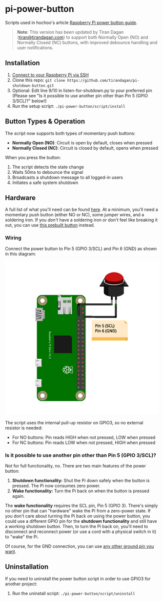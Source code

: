 # pi-power-button

Scripts used in hochoo's article [Raspberry Pi power button guide](https://howchoo.com/g/mwnlytk3zmm/how-to-add-a-power-button-to-your-raspberry-pi).

> **Note**: This version has been updated by Tiran Dagan (tiran@tirandagan.com) to support both Normally Open (NO) and Normally Closed (NC) buttons, with improved debounce handling and user notifications.

## Installation

1. [Connect to your Raspberry Pi via SSH](https://howchoo.com/g/mgi3mdnlnjq/how-to-log-in-to-a-raspberry-pi-via-ssh)
1. Clone this repo: `git clone https://github.com/tirandagan/pi-shutdown-button.git`
1. Optional: Edit line 9/10 in listen-for-shutdown.py to your preferred pin (Please see "Is it possible to use another pin other than Pin 5 (GPIO 3/SCL)?" below!)
1. Run the setup script: `./pi-power-button/script/install`

## Button Types & Operation

The script now supports both types of momentary push buttons:
- **Normally Open (NO)**: Circuit is open by default, closes when pressed
- **Normally Closed (NC)**: Circuit is closed by default, opens when pressed

When you press the button:
1. The script detects the state change
2. Waits 50ms to debounce the signal
3. Broadcasts a shutdown message to all logged-in users
4. Initiates a safe system shutdown

## Hardware

A full list of what you'll need can be found [here](https://howchoo.com/g/mwnlytk3zmm/how-to-add-a-power-button-to-your-raspberry-pi#parts-list). At a minimum, you'll need a momentary push button (either NO or NC), some jumper wires, and a soldering iron. If you _don't_ have a soldering iron or don't feel like breaking it out, you can use [this prebuilt button](https://howchoo.com/shop/product/prebuilt-raspberry-pi-power-button?utm_source=github&utm_medium=referral&utm_campaign=git-repo-readme) instead.

### Wiring

Connect the power button to Pin 5 (GPIO 3/SCL) and Pin 6 (GND) as shown in this diagram:

![Connection Diagram](https://github.com/tirandagan/pi-shutdown-button/blob/master/diagrams/pinout.png)

The script uses the internal pull-up resistor on GPIO3, so no external resistor is needed:
- For NO buttons: Pin reads HIGH when not pressed, LOW when pressed
- For NC buttons: Pin reads LOW when not pressed, HIGH when pressed

### Is it possible to use another pin other than Pin 5 (GPIO 3/SCL)?

Not for full functionality, no. There are two main features of the power button:

1. **Shutdown functionality:** Shut the Pi down safely when the button is pressed. The Pi now consumes zero power.
2. **Wake functionality:** Turn the Pi back on when the button is pressed again.

The **wake functionality** requires the SCL pin, Pin 5 (GPIO 3). There's simply no other pin that can "hardware" wake the Pi from a zero-power state. If you don't care about turning the Pi back _on_ using the power button, you could use a different GPIO pin for the **shutdown functionality** and still have a working shutdown button. Then, to turn the Pi back on, you'll need to disconnect and reconnect power (or use a cord with a physical switch in it) to "wake" the Pi.

Of course, for the GND connection, you can use [any other ground pin you want](https://pinout.xyz/).

## Uninstallation

If you need to uninstall the power button script in order to use GPIO3 for another project:

1. Run the uninstall script: `./pi-power-button/script/uninstall`
